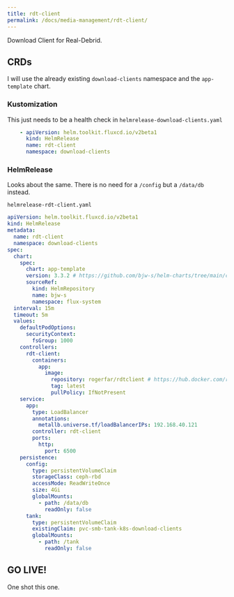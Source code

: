 ```yaml
---
title: rdt-client
permalink: /docs/media-management/rdt-client/
---
```


Download Client for Real-Debrid.

## CRDs

I will use the already existing `download-clients` namespace and the `app-template` chart.

### Kustomization 

This just needs to be a health check in `helmrelease-download-clients.yaml`

```yaml
    - apiVersion: helm.toolkit.fluxcd.io/v2beta1
      kind: HelmRelease
      name: rdt-client
      namespace: download-clients
```

### HelmRelease

Looks about the same. There is no need for a `/config` but a `/data/db` instead.

`helmrelease-rdt-client.yaml`
```yaml
apiVersion: helm.toolkit.fluxcd.io/v2beta1
kind: HelmRelease
metadata:
  name: rdt-client
  namespace: download-clients
spec:
  chart:
    spec:
      chart: app-template
      version: 3.3.2 # https://github.com/bjw-s/helm-charts/tree/main/charts/other/app-template
      sourceRef:
        kind: HelmRepository
        name: bjw-s
        namespace: flux-system
  interval: 15m
  timeout: 5m
  values:
    defaultPodOptions:
      securityContext:
        fsGroup: 1000
    controllers:
      rdt-client:
        containers:
          app:
            image:
              repository: rogerfar/rdtclient # https://hub.docker.com/r/rogerfar/rdtclient
              tag: latest
              pullPolicy: IfNotPresent
    service:
      app:
        type: LoadBalancer
        annotations:
          metallb.universe.tf/loadBalancerIPs: 192.168.40.121
        controller: rdt-client
        ports:
          http:
            port: 6500
    persistence:
      config:
        type: persistentVolumeClaim
        storageClass: ceph-rbd
        accessMode: ReadWriteOnce
        size: 4Gi
        globalMounts:
          - path: /data/db
            readOnly: false
      tank:
        type: persistentVolumeClaim
        existingClaim: pvc-smb-tank-k8s-download-clients
        globalMounts:
          - path: /tank
            readOnly: false
```

## GO LIVE!

One shot this one.